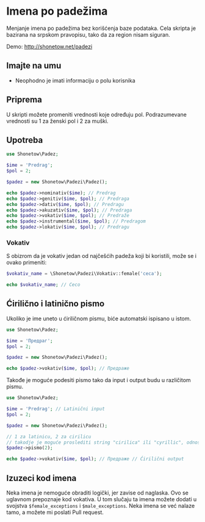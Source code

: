 Imena po padežima
=================

Menjanje imena po padežima bez korišćenja baze podataka. Cela skripta je bazirana na srpskom pravopisu, tako da za region nisam siguran.

Demo: http://shonetow.net/padezi

## Imajte na umu
* Neophodno je imati informaciju o polu korisnika

## Priprema
U skripti možete promeniti vrednosti koje određuju pol. Podrazumevane vrednosti su 1 za ženski pol i 2 za muški.

## Upotreba
```php
use Shonetow\Padez;

$ime = 'Predrag';
$pol = 2;

$padez = new Shonetow\Padezi\Padez();

echo $padez->nominativ($ime); // Predrag
echo $padez->genitiv($ime, $pol); // Predraga
echo $padez->dativ($ime, $pol); // Predragu
echo $padez->akuzativ($ime, $pol); // Predraga
echo $padez->vokativ($ime, $pol); // Predraže
echo $padez->instrumental($ime, $pol); // Predragom
echo $padez->lokativ($ime, $pol); // Predragu
```

### Vokativ
S obizrom da je vokativ jedan od najčešćih padeža koji bi koristili, može se i ovako primeniti:

```php
$vokativ_name = \Shonetow\Padezi\Vokativ::female('ceca');

echo $vokativ_name; // Ceco
```

## Ćirilično i latinično pismo
Ukoliko je ime uneto u ćiriličnom pismu, biće automatski ispisano u istom.
```php
use Shonetow\Padez;

$ime = 'Предраг';
$pol = 2;

$padez = new Shonetow\Padezi\Padez();

echo $padez->vokativ($ime, $pol); // Предраже
```
Takođe je moguće podesiti pismo tako da input i output budu u različitom pismu.
```php
use Shonetow\Padez;

$ime = 'Predrag'; // Latinični input
$pol = 2;

$padez = new Shonetow\Padezi\Padez();

// 1 za latinicu, 2 za cirilicu
// takodje je moguće proslediti string "cirilica" ili "cyrillic", odnosno "latinica" ili "latin"
$padez->pismo(2); 

echo $padez->vokativ($ime, $pol); // Предраже // Ćirilični output
```

## Izuzeci kod imena
Neka imena je nemoguće obraditi logički, jer zavise od naglaska. Ovo se uglavnom prepoznaje kod vokativa. U tom slučaju ta imena možete dodati u svojstva `$female_exceptions` i `$male_exceptions`.
Neka imena se već nalaze tamo, a možete mi poslati Pull request.
